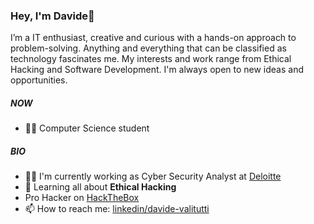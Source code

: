 ### Hey, I'm Davide👋

I’m a IT enthusiast, creative and curious with a hands-on approach to problem-solving. Anything and everything that can be classified as technology fascinates me. My interests and work range from Ethical Hacking and Software Development. I'm always open to new ideas and opportunities.

##### [](https://github.com/davidevalitutti/#now)NOW

- 🧑‍🎓 Computer Science student


##### [](https://github.com/davidevalitutti/#bio)BIO

- 🧑‍🎓 I'm currently working as Cyber Security Analyst at [Deloitte](https://www2.deloitte.com/)
- 🌱 Learning all about **Ethical Hacking**
- Pro Hacker on [HackTheBox](https://app.hackthebox.com)
- 📫 How to reach me: [linkedin/davide-valitutti](https://linkedin/davide-valitutti)
